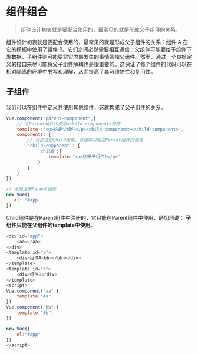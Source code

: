 # 组件组合

> 组件设计初衷就是要配合使用的，最常见的就是形成父子组件的关系。

组件设计初衷就是要配合使用的，最常见的就是形成父子组件的关系：组件 A 在它的模板中使用了组件 B。它们之间必然需要相互通信：父组件可能要给子组件下发数据，子组件则可能要将它内部发生的事情告知父组件。然而，通过一个良好定义的接口来尽可能将父子组件解耦也是很重要的。这保证了每个组件的代码可以在相对隔离的环境中书写和理解，从而提高了其可维护性和复用性。

## 子组件

我们可以在组件中定义并使用其他组件，这就构成了父子组件的关系。

```js
Vue.component("parent-component",{
    // 在Parent组件内使用<child-component>标签
    template :'<p>这是父组件</p><child-component></child-component>',
    components: {
        // 局部注册Child组件，该组件只能在Parent组件内使用
        'child-component': {
            'child':{
                template:'<p>这是子组件!</p>'
            }
        }
    }
})

// 全局注册Parent组件
new Vue({
   el: '#app'
})
```

Child组件是在Parent组件中注册的，它只能在Parent组件中使用，确切地说： **子组件只能在父组件的template中使用**。

```js
<div id="app">
    <aa></aa>
</div>
<template id="a">
    <div>组件A<bb></bb></div>
</template>
<template id="b">
    <div>组件B</div>
</template>
<script>
Vue.component("aa",{
    template:"#a",
})
Vue.component("bb",{
    template:"#b",
})

new Vue({
    el:"#app"
})
</script>
```
